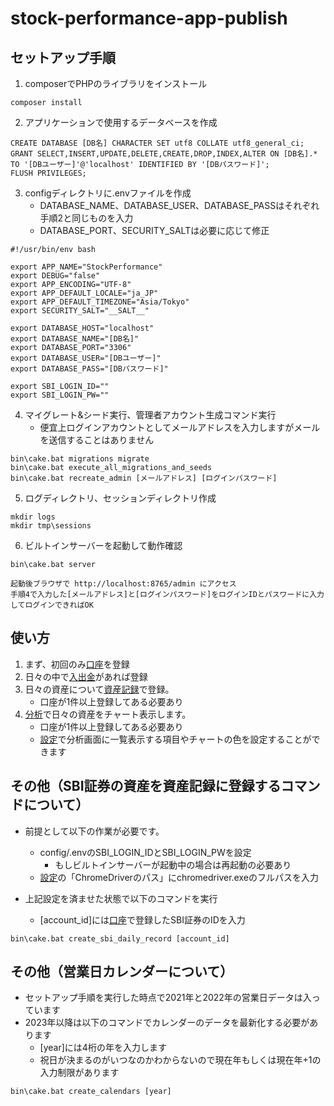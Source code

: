 # stock-performance-app-publish

## セットアップ手順
1. composerでPHPのライブラリをインストール
```
composer install
```

2. アプリケーションで使用するデータベースを作成 
```
CREATE DATABASE [DB名] CHARACTER SET utf8 COLLATE utf8_general_ci;
GRANT SELECT,INSERT,UPDATE,DELETE,CREATE,DROP,INDEX,ALTER ON [DB名].* TO '[DBユーザー]'@'localhost' IDENTIFIED BY '[DBパスワード]';
FLUSH PRIVILEGES;
```

3. configディレクトリに.envファイルを作成
   - DATABASE_NAME、DATABASE_USER、DATABASE_PASSはそれぞれ手順2と同じものを入力  
   - DATABASE_PORT、SECURITY_SALTは必要に応じて修正
```
#!/usr/bin/env bash

export APP_NAME="StockPerformance"
export DEBUG="false"
export APP_ENCODING="UTF-8"
export APP_DEFAULT_LOCALE="ja_JP"
export APP_DEFAULT_TIMEZONE="Asia/Tokyo"
export SECURITY_SALT="__SALT__"

export DATABASE_HOST="localhost"
export DATABASE_NAME="[DB名]"
export DATABASE_PORT="3306"
export DATABASE_USER="[DBユーザー]"
export DATABASE_PASS="[DBパスワード]"

export SBI_LOGIN_ID=""
export SBI_LOGIN_PW=""
```

4. マイグレート&シード実行、管理者アカウント生成コマンド実行
   - 便宜上ログインアカウントとしてメールアドレスを入力しますがメールを送信することはありません
```
bin\cake.bat migrations migrate
bin\cake.bat execute_all_migrations_and_seeds
bin\cake.bat recreate_admin [メールアドレス] [ログインパスワード]
```

5. ログディレクトリ、セッションディレクトリ作成
```
mkdir logs
mkdir tmp\sessions
```

6. ビルトインサーバーを起動して動作確認
```
bin\cake.bat server

起動後ブラウザで http://localhost:8765/admin にアクセス
手順4で入力した[メールアドレス]と[ログインパスワード]をログインIDとパスワードに入力してログインできればOK
```

## 使い方
1. まず、初回のみ[口座](http://localhost:8765/admin/accounts)を登録
2. 日々の中で[入出金](http://localhost:8765/admin/deposits)があれば登録
3. 日々の資産について[資産記録](http://localhost:8765/admin/daily-records)で登録。
   - 口座が1件以上登録してある必要あり
4. [分析](http://localhost:8765/admin/display)で日々の資産をチャート表示します。
   - 口座が1件以上登録してある必要あり
   - [設定](http://localhost:8765/admin/configs/edit)で分析画面に一覧表示する項目やチャートの色を設定することができます

## その他（SBI証券の資産を資産記録に登録するコマンドについて）
 - 前提として以下の作業が必要です。
   - config/.envのSBI_LOGIN_IDとSBI_LOGIN_PWを設定
     - もしビルトインサーバーが起動中の場合は再起動の必要あり
   - [設定](http://localhost:8765/admin/configs/edit)の「ChromeDriverのパス」にchromedriver.exeのフルパスを入力

 - 上記設定を済ませた状態で以下のコマンドを実行
   - [account_id]には[口座](http://localhost:8765/admin/accounts)で登録したSBI証券のIDを入力
```
bin\cake.bat create_sbi_daily_record [account_id]
```

## その他（営業日カレンダーについて）
 - セットアップ手順を実行した時点で2021年と2022年の営業日データは入っています
 - 2023年以降は以下のコマンドでカレンダーのデータを最新化する必要があります
   - [year]には4桁の年を入力します
   - 祝日が決まるのがいつなのかわからないので現在年もしくは現在年+1の入力制限があります 
```
bin\cake.bat create_calendars [year]
```
